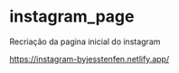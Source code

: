 # instagram_page
 Recriação da pagina inicial do instagram
 
 https://instagram-byjesstenfen.netlify.app/
